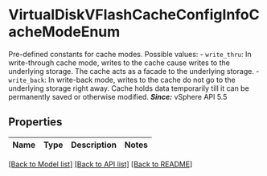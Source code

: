 # VirtualDiskVFlashCacheConfigInfoCacheModeEnum

Pre-defined constants for cache modes.  Possible values: - `write_thru`: In write-through cache mode, writes to the cache cause writes   to the underlying storage.      The cache acts as a facade to the underlying   storage. - `write_back`: In write-back mode, writes to the cache do not go to the underlying storage   right away.      Cache holds data temporarily till it can be permanently saved or   otherwise modified.  ***Since:*** vSphere API 5.5 

## Properties
Name | Type | Description | Notes
------------ | ------------- | ------------- | -------------

[[Back to Model list]](../README.md#documentation-for-models) [[Back to API list]](../README.md#documentation-for-api-endpoints) [[Back to README]](../README.md)


